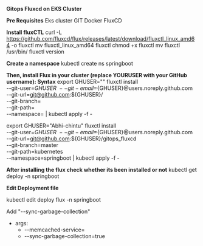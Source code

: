 **Gitops Fluxcd on EKS Cluster**

**Pre Requisites**
  Eks cluster
  GIT 
  Docker 
  FluxCD

**Install fluxCTL**
  curl -L https://github.com/fluxcd/flux/releases/latest/download/fluxctl_linux_amd64 -o fluxctl
  mv fluxctl_linux_amd64 fluxctl
  chmod +x fluxctl
  mv fluxctl /usr/bin/
  fluxctl version

**Create a namespace**
  kubectl create ns springboot

**Then, install Flux in your cluster (replace YOURUSER with your GitHub username): Syntax**
export GHUSER="<Github-username>"
fluxctl install \
--git-user=${GHUSER} \
--git-email=${GHUSER}@users.noreply.github.com \
--git-url=git@github.com:${GHUSER}/<repo-name>\
--git-branch=<branch-name> \
--git-path=<path-name> \
--namespace=<namespace-name> | kubectl apply -f -

export GHUSER="Abhi-chintu"
fluxctl install \
--git-user=${GHUSER} \
--git-email=${GHUSER}@users.noreply.github.com \
--git-url=git@github.com:${GHUSER}/gitops_fluxcd \
--git-branch=master \
--git-path=kubernetes \
--namespace=springboot | kubectl apply -f -

**After installing the flux check whether its been installed or not**
kubectl get deploy -n springboot

**Edit Deployment file**

kubectl edit deploy flux -n springboot

Add "--sync-garbage-collection"
- args:
  - --memcached-service=
  - --sync-garbage-collection=true    







